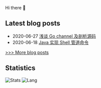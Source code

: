 Hi there 👋

## Latest blog posts
- 2020-06-27 [浅谈 Go channel 及剖析源码](https://pushyzheng.com/posts/go-channel/)
- 2020-06-18 [Java 实现 Shell 管道命令](https://pushyzheng.com/posts/java-shell-pipe/)

[>>> More blog posts](https://pushyzheng.com)

## Statistics
![Stats](https://github-readme-stats.vercel.app/api?username=pushyzheng)
![Lang](https://github-readme-stats.vercel.app/api/top-langs/?username=pushyzheng&hide=ipynb,html&layout=compact)
